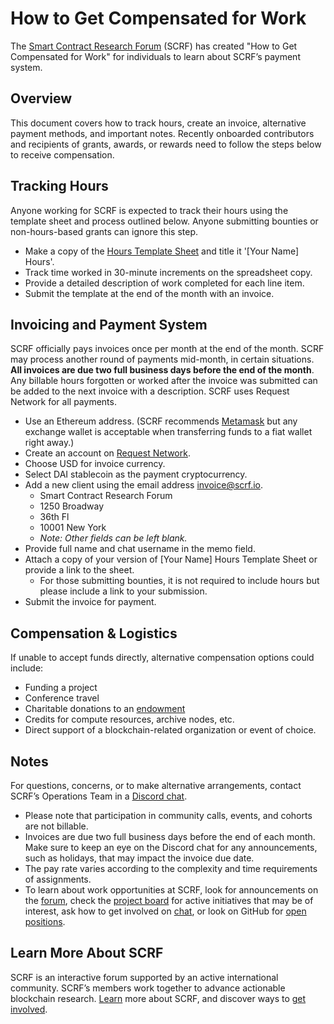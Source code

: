# How to Get Compensated for Work

The [Smart Contract Research Forum](smartcontractresearch.org) (SCRF) has created "How to Get Compensated for Work" for individuals to learn about SCRF’s payment system.

## Overview

This document covers how to track hours, create an invoice, alternative payment methods, and important notes. Recently onboarded contributors and recipients of grants, awards, or rewards need to follow the steps below to receive compensation.

## Tracking Hours

Anyone working for SCRF is expected to track their hours using the template sheet and process outlined below. Anyone submitting bounties or non-hours-based grants can ignore this step.

* Make a copy of the [Hours Template Sheet](https://docs.google.com/spreadsheets/d/19CmaqELKS_S2gWQIs2kddA91rv5zca-51mk_sOJ0gYs/edit#gid=0) and title it '[Your Name] Hours'.
* Track time worked in 30-minute increments on the spreadsheet copy.
* Provide a detailed description of work completed for each line item.
* Submit the template at the end of the month with an invoice.

## Invoicing and Payment System

SCRF officially pays invoices once per month at the end of the month. SCRF may process another round of payments mid-month, in certain situations. **All invoices are due two full business days before the end of the month**. Any billable hours forgotten or worked after the invoice was submitted can be added to the next invoice with a description. SCRF uses Request Network for all payments.

* Use an Ethereum address. (SCRF recommends [Metamask](https://metamask.io/) but any exchange wallet is acceptable when transferring funds to a fiat wallet right away.)
* Create an account on [Request Network](https://app.request.finance/login).
* Choose USD for invoice currency.
* Select DAI stablecoin as the payment cryptocurrency.
* Add a new client using the email address invoice@scrf.io.
  * Smart Contract Research Forum
  * 1250 Broadway
  * 36th Fl
  * 10001 New York
  * _Note: Other fields can be left blank._
* Provide full name and chat username in the memo field.
* Attach a copy of your version of [Your Name] Hours Template Sheet or provide a link to the sheet.
  * For those submitting bounties, it is not required to include hours but please include a link to your submission.
* Submit the invoice for payment.

## Compensation & Logistics

If unable to accept funds directly, alternative compensation options could include:

* Funding a project
* Conference travel
* Charitable donations to an [endowment](https://thegivingblock.com/donate/)
* Credits for compute resources, archive nodes, etc.
* Direct support of a blockchain-related organization or event of choice.

## Notes

For questions, concerns, or to make alternative arrangements, contact SCRF’s Operations Team in a [Discord chat](https://discord.com/channels/784234332617048065/784234333111451670).

* Please note that participation in community calls, events, and cohorts are not billable.
* Invoices are due two full business days before the end of each month. Make sure to keep an eye on the Discord chat for any announcements, such as holidays, that may impact the invoice due date.
* The pay rate varies according to the complexity and time requirements of assignments.
* To learn about work opportunities at SCRF, look for announcements on the [forum](https://www.smartcontractresearch.org/), check the [project board](https://github.com/orgs/smartcontractresearchforum/projects/4) for active initiatives that may be of interest, ask how to get involved on [chat](https://discord.gg/nJDwxv72), or look on GitHub for [open positions](https://github.com/smartcontractresearchforum/docs#open-positions).

## Learn More About SCRF

 SCRF is an interactive forum supported by an active international community.
 SCRF’s members work together to advance actionable blockchain research. [Learn](https://github.com/smartcontractresearchforum/docs)<span style="text-decoration:underline;"></span> more about SCRF, and discover ways to [get involved](https://github.com/smartcontractresearchforum/docs/blob/main/en/content_connecting_with_scrf.md).
